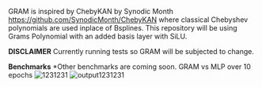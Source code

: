 GRAM is inspired by ChebyKAN by Synodic Month https://github.com/SynodicMonth/ChebyKAN where classical Chebyshev polynomials are used inplace of Bsplines. This repository will be using Grams Polynomial with an added basis layer with SiLU.

**DISCLAIMER**
Currently running tests so GRAM will be subjected to change.

**Benchmarks** 
*Other benchmarks are coming soon.
GRAM vs MLP over 10 epochs
![1231231](https://github.com/Khochawongwat/GRAMKAN/assets/86607408/f7489de1-1fe9-469d-aca9-36dfd050964b)
![output1231231](https://github.com/Khochawongwat/GRAMKAN/assets/86607408/aec8357e-f85a-4298-b228-08790160e073)
